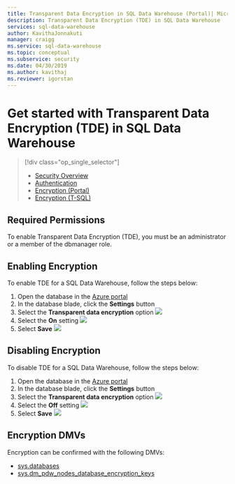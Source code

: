 ```yaml
---
title: Transparent Data Encryption in SQL Data Warehouse (Portal)| Microsoft Docs
description: Transparent Data Encryption (TDE) in SQL Data Warehouse
services: sql-data-warehouse
author: KavithaJonnakuti
manager: craigg
ms.service: sql-data-warehouse
ms.topic: conceptual
ms.subservice: security
ms.date: 04/30/2019
ms.author: kavithaj
ms.reviewer: igorstan
---
```


# Get started with Transparent Data Encryption (TDE) in SQL Data Warehouse
> [!div class="op_single_selector"]
> * [Security Overview](sql-data-warehouse-overview-manage-security.md)
> * [Authentication](sql-data-warehouse-authentication.md)
> * [Encryption (Portal)](sql-data-warehouse-encryption-tde.md)
> * [Encryption (T-SQL)](sql-data-warehouse-encryption-tde-tsql.md)
> 
> 

## Required Permissions
To enable Transparent Data Encryption (TDE), you must be an administrator or a member of the dbmanager role.

## Enabling Encryption
To enable TDE for a SQL Data Warehouse, follow the steps below:

1. Open the database in the [Azure portal](https://portal.azure.com)
2. In the database blade, click the **Settings** button
3. Select the **Transparent data encryption** option
   ![][1]
4. Select the **On** setting
   ![][2]
5. Select **Save**
   ![][3]  

## Disabling Encryption
To disable TDE for a SQL Data Warehouse, follow the steps below:

1. Open the database in the [Azure portal](https://portal.azure.com)
2. In the database blade, click the **Settings** button
3. Select the **Transparent data encryption** option
   ![][1]
4. Select the **Off** setting
   ![][4]
5. Select **Save**
   ![][5]  

## Encryption DMVs
Encryption can be confirmed with the following DMVs:

* [sys.databases]
* [sys.dm_pdw_nodes_database_encryption_keys]

<!--MSDN references-->
[Transparent Data Encryption (TDE)]: https://msdn.microsoft.com/library/bb934049.aspx
[sys.databases]: https://msdn.microsoft.com/library/ms178534.aspx
[sys.dm_pdw_nodes_database_encryption_keys]: https://msdn.microsoft.com/library/mt203922.aspx

<!--Image references-->
[1]: ./media/sql-data-warehouse-security-tde/sql-data-warehouse-security-tde-portal-settings.png
[2]: ./media/sql-data-warehouse-security-tde/sql-data-warehouse-security-tde-portal-settings-on.png
[3]: ./media/sql-data-warehouse-security-tde/sql-data-warehouse-security-tde-portal-settings-save.png
[4]: ./media/sql-data-warehouse-security-tde/sql-data-warehouse-security-tde-portal-settings-off.png
[5]: ./media/sql-data-warehouse-security-tde/sql-data-warehouse-security-tde-portal-settings-save2.png

<!--Link references-->
